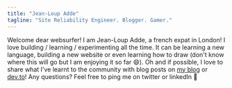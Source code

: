 ```yaml
---
title: "Jean-Loup Adde"
tagline: "Site Reliability Engineer. Blogger. Gamer."
---
```


Welcome dear websurfer! I am Jean-Loup Adde, a french expat in London! I love building / learning / experimenting all the time. It can be learning a new language, building a new website or even learning how to draw (don't know where this will go but I am enjoying it so far :smile:). Oh and if possible, I love to share what I've learnt to the community with blog posts on [my blog](https://blog.juanwolf.fr) or [dev.to](https://dev.to)! Any questions? Feel free to ping me on twitter or linkedIn :wave:


